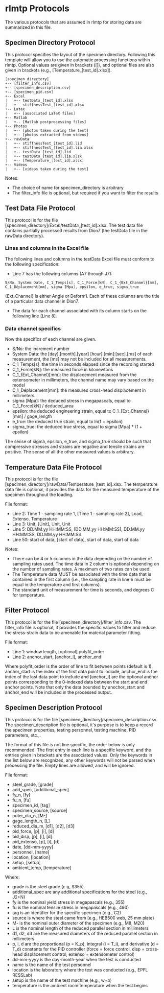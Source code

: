 # rlmtp Protocols

The various protocols that are assumed in rlmtp for storing data are summarized in this file.


## Specimen Directory Protocol

This protocol specifies the layout of the specimen directory.
Following this template will allow you to use the automatic processing functions within rlmtp.
Optional values are given in brackets ([]), and optional files are also given in brackets
(e.g., [Temperature_[test_id].xlsx]).

```
[specimen_directory]
+-- [filter_info.csv]
+-- [specimen_description.csv]
+-- [specimen_pid.csv]
+-- Excel
|   +-- testData_[test_id].xlsx
|   +-- stiffnessTest_[test_id].xlsx
+-- Latex
|   +-- [associated LaTeX files]
+-- Matlab
|   +-- [Matlab postprocessing files]
+-- Photos
|   +-- [photos taken during the test]
|   +-- [photos extracted from videos]
+-- rawData
|   +-- stiffnessTest_[test_id].lid
|   +-- stiffnessTest_[test_id].lia.xlsx
|   +-- testData_[test_id].lid
|   +-- testData_[test_id].lia.xlsx
|   +-- [Temperature_[test_id].xlsx]
+-- Videos
|   +-- [videos taken during the test]
```

Notes:
- The choice of name for specimen_directory is arbitrary
- The filter_info file is optional, but required if you want to filter the results

## Test Data File Protocol

This protocol is for the file [specimen_directory]/Excel/testData_[test_id].xlsx.
The test data file contains partially processed results from Dion7 (the testData file in the rawData directory).

### Lines and columns in the Excel file

The following lines and columns in the testData Excel file must conform to the following specification:

- Line 7 has the following columns (A7 through J7):
```
S/No, System Date, C_1_Temps[s], C_1_Force[kN], C_1_{Ext_Channel}[mm], C_1_Déplacement[mm], sigma [Mpa], epsilon, e_true, sigma_true
```
{Ext_Channel} is either Angle or Deform1.
Each of these columns are the title of a particular data channel in Dion7.

- The data for each channel associated with its column starts on the following line (Line 8).

### Data channel specifics

Now the specifics of each channel are given.
- S/No: the increment number
- System Data: the [day].[month].[year] [hour]:[min]:[sec].[ms] of each measurement, the [ms] may not be included for
all measurements.
- C_1_Temps[s]: the time in seconds elapsed since the recording started
- C_1_Force[kN]: the measured force in kilonewtons
- C_1_{Ext_Channel}[mm]: the displacement measured from the extensometer in millimeters, the channel name may vary
based on the model
- C_1_Déplacement[mm]: the measured cross-head displacement in millimeters
- sigma [Mpa]: the deduced stress in megapascals, equal to C_1_Force[kN] / deduced_area
- epsilon: the deduced engineering strain, equal to C_1_{Ext_Channel}[mm] / gage_length
- e_true: the deduced true strain, equal to ln(1 + epsilon)
- sigma_true: the deduced true stress, equal to sigma [Mpa] * (1 + epsilon)

The sense of sigma, epsilon, e_true, and sigma_true should be such that compressive stresses and strains are negative
and tensile strains are positive.
The sense of all the other measured values is arbitrary.

## Temperature Data File Protocol

This protocol is for the file [specimen_directory]/rawData/Temperature_[test_id].xlsx.
The temperature data file is optional, it provides the data for the measured temperature of the specimen throughout the
loading.

File format:
- Line 2: Time 1 - sampling rate 1, [Time 1 - sampling rate 2], Load, Extenso, Temperature
- Line 3: Unit, [Unit], Unit, Unit
- Line 5: DD.MM.yy HH:MM:SS, [DD.MM.yy HH:MM:SS], DD.MM.yy HH:MM:SS, DD.MM.yy HH:MM:SS
- Line 50: start of data, [start of data], start of data, start of data

Notes:
- There can be 4 or 5 columns in the data depending on the number of sampling rates used. The time data in 2 column is
optional depending on the number of sampling rates. A maximum of two rates can be used.
- The Temperature data MUST be associated with the time data that is contained in the first column (i.e., the sampling
rate in line 6 must be equal in the temperature and first columns).
- The standard unit of measurement for time is seconds, and degrees C for temperature.


## Filter Protocol

This protocol is for the file [specimen_directory]/filter_info.csv.
The filter_info file is optional, it provides the specific values to filter and reduce the stress-strain data to be
amenable for material parameter fitting.

File format:
- Line 1: window length, [optional] polyfit_order
- Line 2: anchor_start, [anchor_i], anchor_end

Where polyfit_order is the order of line to fit between points (default is 1), anchor_start is the index of the first
data point to include, anchor_end is the index of the last data point to include and [anchor_i] are the optional anchor
points corresponding to the 0-indexed data between the start and end anchor points.
Note that only the data bounded by anochor_start and anchor_end will be included in the processed output.

## Specimen Description Protocol

This protocol is for the file [specimen_directory]/specimen_description.csv.
The specimen_description file is optional, it's purpose is to keep a record the specimen properties, testing personnel,
testing machine, PID parameters, etc.,.

The format of this file is not line specific, the order below is only recommended.
The first entry in each line is a specific keyword, and the entries given in brackets are the associated values.
Only the keywords in the list below are recognized, any other keywords will not be parsed when processing the file.
Empty lines are allowed, and will be ignored.

File format:
- steel_grade, [grade]
- add_spec, [additional_spec]
- fy_n, [fy]
- fu_n, [fu]
- specimen_id, [tag]
- specimen_source, [source]
- outer_dia_n, [M-]
- gage_length_n, [L]
- reduced_dia_m, [d1], [d2], [d3]
- pid_force, [p], [i], [d]
- pid_disp, [p], [i], [d]
- pid_extenso, [p], [i], [d]
- date, [dd-mm-yyyy]
- personnel, [name]
- location, [location]
- setup, [setup]
- ambient_temp, [temperature]

Where:
- grade is the steel grade (e.g, S355)
- additional_spec are any additional specifications for the steel (e.g., J2+N)
- fy is the nominal yield stress in megapascals (e.g., 355)
- fu is the nominal tensile stress in megapascals (e.g., 490)
- tag is an identifier for the specific specimen (e.g., C2)
- source is where the steel came from (e.g., HEB500 web, 25 mm plate)
- M- is the nominal outer diameter of the specimen (e.g., M8, M20)
- L is the nominal length of the reduced parallel section in millimeters
- d1, d2, d3 are the measured diameters of the reduced parallel section in millimeters
- p, i, d are the proportional (p = K_p), integral (i = T_i), and derivative (d = T_d) constants for the PID controller
(force = force control, disp = cross-head displacement control, extenso = extensometer control)
- dd-mm-yyyy is the day-month-year when the test is conducted
- name is the name of the test personnel
- location is the laboratory where the test was conducted (e.g., EPFL RESSLab)
- setup is the name of the test machine (e.g., w+b)
- temperature is the ambient room temperature when the test begins
